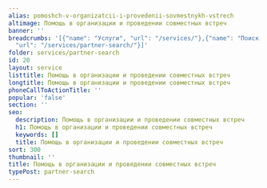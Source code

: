 ```yaml
---
alias: pomoshch-v-organizatcii-i-provedenii-sovmestnykh-vstrech
altimage: Помощь в организации и проведении совместных встреч
banner: ''
breadcrumbs: '[{"name": "Услуги", "url": "/services/"},{"name": "Поиск партнеров",
  "url": "/services/partner-search/"}]'
folder: services/partner-search
id: 20
layout: service
listtitle: Помощь в организации и проведении совместных встреч
longtitle: Помощь в организации и проведении совместных встреч
phoneCallToActionTitle: ''
popular: 'false'
section: ''
seo:
  description: Помощь в организации и проведении совместных встреч
  h1: Помощь в организации и проведении совместных встреч
  keywords: []
  title: Помощь в организации и проведении совместных встреч
sort: 300
thumbnail: ''
title: Помощь в организации и проведении совместных встреч
typePost: partner-search
---
```

